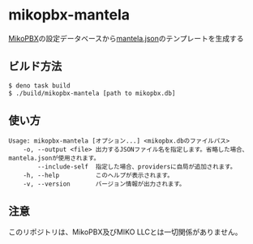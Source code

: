 # mikopbx-mantela
[MikoPBX](https://www.mikopbx.com/)の設定データベースから[mantela.json](https://github.com/KusaReMKN/mantela/blob/main/MANTELA.md)のテンプレートを生成する

## ビルド方法
```bash
$ deno task build
$ ./build/mikopbx-mantela [path to mikopbx.db]
```
## 使い方
```
Usage: mikopbx-mantela [オプション...] <mikopbx.dbのファイルパス>
    -o, --output <file> 出力するJSONファイル名を指定します。省略した場合、mantela.jsonが使用されます。
        --include-self  指定した場合、providersに自局が追加されます。
    -h, --help          このヘルプが表示されます。
    -v, --version       バージョン情報が出力されます。
```
## 注意
このリポジトリは、MikoPBX及びMIKO LLCとは一切関係がありません。
